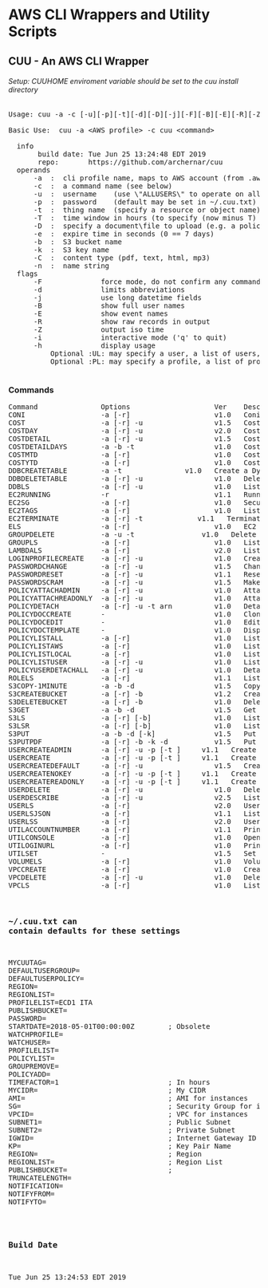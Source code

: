 # AWS CLI Wrappers and Utility Scripts
## CUU - An AWS CLI Wrapper
###### Setup:  CUUHOME enviroment variable should be set to the cuu install directory
<pre>
Usage: cuu -a -c [-u][-p][-t][-d][-D][-j][-F][-B][-E][-R][-Z][-i][-e]
 
Basic Use:  cuu -a &lt;AWS profile&gt; -c cuu &lt;command&gt;
 
  info
       build date: Tue Jun 25 13:24:48 EDT 2019
       repo:       https://github.com/archernar/cuu
  operands
      -a  <operand>:  cli profile name, maps to AWS account (from .aws/config)
      -c  <operand>:  a command name (see below)
      -u  <operand>:  username    (use \"ALLUSERS\" to operate on all users)
      -p  <operand>:  password    (default may be set in ~/.cuu.txt)
      -t  <operand>:  thing name  (specify a resource or object name)
      -T  <operand>:  time window in hours (to specify (now minus T) to now)
      -D  <operand>:  specify a document\file to upload (e.g. a policy document)
      -e  <operand>:  expire time in seconds (0 == 7 days)
      -b  <operand>:  S3 bucket name
      -k  <operand>:  S3 key name
      -C  <operand>:  content type (pdf, text, html, mp3)
      -n  <operand>:  name string
  flags
      -F              force mode, do not confirm any command
      -d              limits abbreviations
      -j              use long datetime fields
      -B              show full user names
      -E              show event names
      -R              show raw records in output
      -Z              output iso time
      -i              interactive mode ('q' to quit)
      -h              display usage
          Optional :UL: may specify a user, a list of users, a file, or the keyword ALLUSERS
          Optional :PL: may specify a profile, a list of profiles, or the special keyword ALLPROFILES
 
</pre>
### Commands  
<pre>
Command               Options                    Ver    Description                                   Aliases
CONI                  -a [-r]                    v1.0   Coni                                          -
COST                  -a [-r] -u                 v1.5   Cost report                                   -
COSTDAY               -a [-r] -u                 v2.0   Cost report last month to today (gnuplot)     -
COSTDETAIL            -a [-r] -u                 v1.5   Cost detail report                            -
COSTDETAILDAYS        -a -b -t                   v1.0   Cost detail report                            -
COSTMTD               -a [-r]                    v1.0   Cost MTD                                      -
COSTYTD               -a [-r]                    v1.0   Cost YTD                                      -
DDBCREATETABLE        -a -t <table>              v1.0   Create a DynamoDB table                       -
DDBDELETETABLE        -a [-r] -u                 v1.0   Delete DynamoDB table                         -
DDBLS                 -a [-r] -u                 v1.0   List DynamoDB tables                          DDBLIST 
EC2RUNNING            -r                         v1.1   Running EC2 Instances                         RUNNING 
EC2SG                 -a [-r]                    v1.0   Security Group Detail Report                  -
EC2TAGS               -a [-r]                    v1.0   List EC2 Tags                                 ECT 
EC2TERMINATE          -a [-r] -t <id>            v1.1   Terminate Instance                            -
ELS                   -a [-r]                    v1.0   EC2 List with CPU Utilization                 ECPU ECPULS 
GROUPDELETE           -a -u -t <g>               v1.0   Delete group from profile by group name       -
GROUPLS               -a [-r]                    v1.0   List groups in profile                        GROUPLIST LISTGROUPS 
LAMBDALS              -a [-r]                    v2.0   List Lambda Functions                         LAMBDATLIST 
LOGINPROFILECREATE    -a [-r] -u                 v1.0   Create Login Profile                          LPC 
PASSWORDCHANGE        -a [-r] -u                 v1.5   Change a users password (given pword)         CHANGEPASSWORD 
PASSWORDRESET         -a [-r] -u                 v1.1   Reset useir password to a random password     RESET PASSWORD 
PASSWORDSCRAM         -a [-r] -u                 v1.5   Make a users password unknown                 SCRAMPASSWORD SCRAM 
POLICYATTACHADMIN     -a [-r] -u                 v1.0   Attach admin policy to user                   ADMINACCESS 
POLICYATTACHREADONLY  -a [-r] -u                 v1.0   Attach readonly policy to user                READONLYACCESS 
POLICYDETACH          -a [-r] -u -t arn          v1.0   Detach policy from user                       -
POLICYDOCCREATE       -                          v1.0   Clone this.json from policydoc.json template  -
POLICYDOCEDIT         -                          v1.0   Edit this.json                                -
POLICYDOCTEMPLATE     -                          v1.0   Display policydoc.json template               -
POLICYLISTALL         -a [-r]                    v1.0   List all policies                             LISTALLPOLICIES POLICYLS 
POLICYLISTAWS         -a [-r]                    v1.0   List all AWS policies                         LISTAWSPOLICIES 
POLICYLISTLOCAL       -a [-r]                    v1.0   List local policies                           LISTLOCALPOLICIES 
POLICYLISTUSER        -a [-r] -u                 v1.0   List policies atttached to user               LISTUSERPOLICIES 
POLICYUSERDETACHALL   -a [-r] -u                 v1.0   Detach all policies from user                 DETACHUSERPOLICIES 
ROLELS                -a [-r]                    v1.1   List Roles                                    ROLESLIST LISTROLES 
S3COPY-1MINUTE        -a -b -d                   v1.5   Copy Document to S3, Expires in 1 Minute      S3C1M 
S3CREATEBUCKET        -a [-r] -b                 v1.2   Create S3 Bucket                              S3CB 
S3DELETEBUCKET        -a [-r] -b                 v1.0   Delete S3 Bucket                              S3RB 
S3GET                 -a -b -d                   v1.5   Get S3 object                                 -
S3LS                  -a [-r] [-b]               v1.0   List S3                                       S3LIST LB 
S3LSR                 -a [-r] [-b]               v1.0   List S3 (recursive)                           S3LISTR LBR 
S3PUT                 -a -b -d [-k]              v1.5   Put document into bucket (opt key)            -
S3PUTPDF              -a [-r] -b -k -d           v1.5   Put S3 PDF Object                             -
USERCREATEADMIN       -a [-r] -u -p [-t <g>]     v1.1   Create admin user                             CREATEADMINUSER 
USERCREATE            -a [-r] -u -p [-t <g>]     v1.1   Create a user and assign access keys          CREATEUSER 
USERCREATEDEFAULT     -a [-r] -u                 v1.5   Create a user with default settings           CREATEDEFAULTUSER CDU 
USERCREATENOKEY       -a [-r] -u -p [-t <g>]     v1.1   Create user with no access keys               CREATEUSERNOKEY 
USERCREATEREADONLY    -a [-r] -u -p [-t <g>]     v1.1   Create readonly user                          CREATEREADONLYUSER 
USERDELETE            -a [-r] -u                 v1.0   Delete user                                   DELETEUSER 
USERDESCRIBE          -a [-r] -u                 v2.5   List groups & policies a/w user or userlist   DESCRIBEUSERS DU 
USERLS                -a [-r]                    v2.0   User listing                                  USERLIST LISTUSERS LU 
USERLSJSON            -a [-r]                    v1.1   List users (json format)                      USERLISTJSON LUJ 
USERLSS               -a [-r]                    v2.0   User listing in simple format                 LUS 
UTILACCOUNTNUMBER     -a [-r]                    v1.1   Print account number                          ACCOUNTNUMBER 
UTILCONSOLE           -a [-r]                    v1.0   Open AWS Console                              CONSOLE 
UTILOGINURL           -a [-r]                    v1.0   Print console login URL                       LOGINURL LOGIN 
UTILSET               -                          v1.5   Set & show config/env variables               SET 
VOLUMELS              -a [-r]                    v1.0   Volume List                                   VOLLS 
VPCCREATE             -a [-r]                    v1.0   Create a Two Subnet VPC                       CREATEVPC-2SUBNETS 
VPCDELETE             -a [-r] -u                 v1.0   Delete VPC                                    DELETEVPC 
VPCLS                 -a [-r]                    v1.0   List VPCs                                     -
</pre>
### ~/.cuu.txt can contain defaults for these settings
<pre>
MYCUUTAG=
DEFAULTUSERGROUP=
DEFAULTUSERPOLICY=
REGION=
REGIONLIST=
PROFILELIST=ECD1 ITA
PUBLISHBUCKET=
PASSWORD=
STARTDATE=2018-05-01T00:00:00Z        ; Obsolete
WATCHPROFILE=
WATCHUSER=
PROFILELIST=
POLICYLIST=
GROUPREMOVE=
POLICYADD=
TIMEFACTOR=1                          ; In hours
MYCIDR=                               ; My CIDR
AMI=                                  ; AMI for instances
SG=                                   ; Security Group for instances
VPCID=                                ; VPC for instances
SUBNET1=                              ; Public Subnet
SUBNET2=                              ; Private Subnet
IGWID=                                ; Internet Gateway ID
KP=                                   ; Key Pair Name
REGION=                               ; Region
REGIONLIST=                           ; Region List
PUBLISHBUCKET=                        ; 
TRUNCATELENGTH=
NOTIFICATION=
NOTIFYFROM=
NOTIFYTO=
</pre>
### Build Date
<pre>
Tue Jun 25 13:24:53 EDT 2019
</pre>

